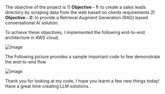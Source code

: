 The objective of the project is 1) **Objective - 1:** to create a sales leads directory by scraping data from the web based on clients requirements 2) **Objective - 2:** to provide a Retrieval Augment Generation (RAG) based conversational AI solution.

To achieve these objectives, I implemented the following end-to-end architecture in AWS cloud.

![image](https://github.com/user-attachments/assets/c381a059-2f3f-4376-89b4-32d01a8f80ae)

The Following picture provides a sample important code to few demonstrate the end-to-end flow

![image](https://github.com/user-attachments/assets/82e050af-b6d9-4339-9523-d262513169bd)

Thank you for looking at my code, I hope you learnt a few new things today!
Have a great time creating LLM solutions.
